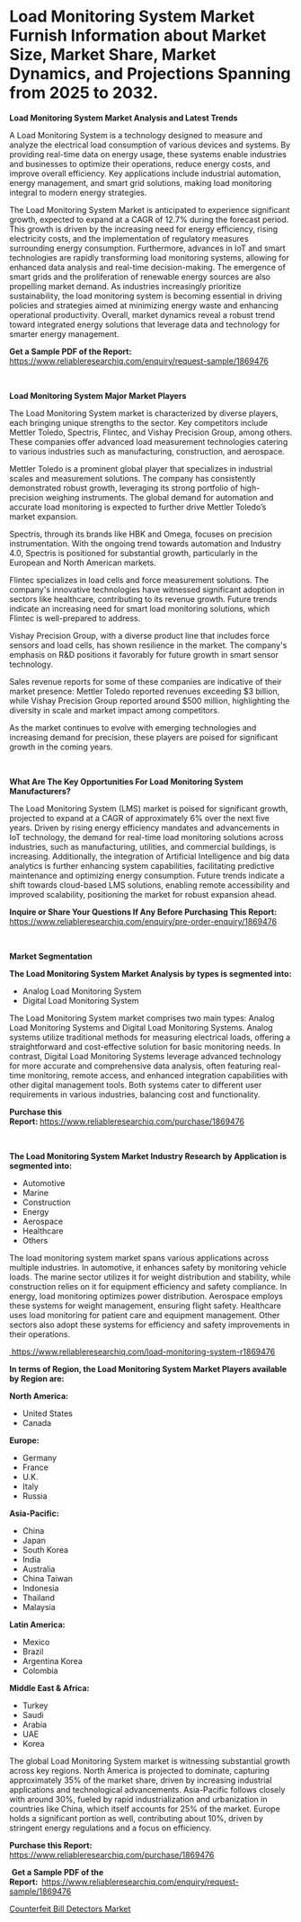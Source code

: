 <p><h1>Load Monitoring System Market Furnish Information about Market Size, Market Share, Market Dynamics, and Projections Spanning from 2025 to 2032.</h1></p><p><strong>Load Monitoring System Market Analysis and Latest Trends</strong></p>
<p><p>A Load Monitoring System is a technology designed to measure and analyze the electrical load consumption of various devices and systems. By providing real-time data on energy usage, these systems enable industries and businesses to optimize their operations, reduce energy costs, and improve overall efficiency. Key applications include industrial automation, energy management, and smart grid solutions, making load monitoring integral to modern energy strategies.</p><p>The Load Monitoring System Market is anticipated to experience significant growth, expected to expand at a CAGR of 12.7% during the forecast period. This growth is driven by the increasing need for energy efficiency, rising electricity costs, and the implementation of regulatory measures surrounding energy consumption. Furthermore, advances in IoT and smart technologies are rapidly transforming load monitoring systems, allowing for enhanced data analysis and real-time decision-making. The emergence of smart grids and the proliferation of renewable energy sources are also propelling market demand. As industries increasingly prioritize sustainability, the load monitoring system is becoming essential in driving policies and strategies aimed at minimizing energy waste and enhancing operational productivity. Overall, market dynamics reveal a robust trend toward integrated energy solutions that leverage data and technology for smarter energy management.</p></p>
<p><strong>Get a Sample PDF of the Report:&nbsp;</strong> <a href="https://www.reliableresearchiq.com/enquiry/request-sample/1869476?utm_campaign=1876&utm_medium=2&utm_source=Github&utm_content=ia&utm_term=16022025&utm_id=load-monitoring-system">https://www.reliableresearchiq.com/enquiry/request-sample/1869476</a></p>
<p>&nbsp;</p>
<p><strong>Load Monitoring System Major Market Players</strong></p>
<p><p>The Load Monitoring System market is characterized by diverse players, each bringing unique strengths to the sector. Key competitors include Mettler Toledo, Spectris, Flintec, and Vishay Precision Group, among others. These companies offer advanced load measurement technologies catering to various industries such as manufacturing, construction, and aerospace.</p><p>Mettler Toledo is a prominent global player that specializes in industrial scales and measurement solutions. The company has consistently demonstrated robust growth, leveraging its strong portfolio of high-precision weighing instruments. The global demand for automation and accurate load monitoring is expected to further drive Mettler Toledo’s market expansion.</p><p>Spectris, through its brands like HBK and Omega, focuses on precision instrumentation. With the ongoing trend towards automation and Industry 4.0, Spectris is positioned for substantial growth, particularly in the European and North American markets.</p><p>Flintec specializes in load cells and force measurement solutions. The company's innovative technologies have witnessed significant adoption in sectors like healthcare, contributing to its revenue growth. Future trends indicate an increasing need for smart load monitoring solutions, which Flintec is well-prepared to address.</p><p>Vishay Precision Group, with a diverse product line that includes force sensors and load cells, has shown resilience in the market. The company's emphasis on R&D positions it favorably for future growth in smart sensor technology.</p><p>Sales revenue reports for some of these companies are indicative of their market presence: Mettler Toledo reported revenues exceeding $3 billion, while Vishay Precision Group reported around $500 million, highlighting the diversity in scale and market impact among competitors.</p><p>As the market continues to evolve with emerging technologies and increasing demand for precision, these players are poised for significant growth in the coming years.</p></p>
<p>&nbsp;</p>
<p><strong>What Are The Key Opportunities For Load Monitoring System Manufacturers?</strong></p>
<p><p>The Load Monitoring System (LMS) market is poised for significant growth, projected to expand at a CAGR of approximately 6% over the next five years. Driven by rising energy efficiency mandates and advancements in IoT technology, the demand for real-time load monitoring solutions across industries, such as manufacturing, utilities, and commercial buildings, is increasing. Additionally, the integration of Artificial Intelligence and big data analytics is further enhancing system capabilities, facilitating predictive maintenance and optimizing energy consumption. Future trends indicate a shift towards cloud-based LMS solutions, enabling remote accessibility and improved scalability, positioning the market for robust expansion ahead.</p></p>
<p><strong>Inquire or Share Your Questions If Any Before Purchasing This Report:</strong> <a href="https://www.reliableresearchiq.com/enquiry/pre-order-enquiry/1869476?utm_campaign=1876&utm_medium=2&utm_source=Github&utm_content=ia&utm_term=16022025&utm_id=load-monitoring-system">https://www.reliableresearchiq.com/enquiry/pre-order-enquiry/1869476</a></p>
<p>&nbsp;</p>
<p><strong>Market Segmentation</strong></p>
<p><strong>The Load Monitoring System Market Analysis by types is segmented into:</strong></p>
<p><ul><li>Analog Load Monitoring System</li><li>Digital Load Monitoring System</li></ul></p>
<p><p>The Load Monitoring System market comprises two main types: Analog Load Monitoring Systems and Digital Load Monitoring Systems. Analog systems utilize traditional methods for measuring electrical loads, offering a straightforward and cost-effective solution for basic monitoring needs. In contrast, Digital Load Monitoring Systems leverage advanced technology for more accurate and comprehensive data analysis, often featuring real-time monitoring, remote access, and enhanced integration capabilities with other digital management tools. Both systems cater to different user requirements in various industries, balancing cost and functionality.</p></p>
<p><strong>Purchase this Report:&nbsp;</strong><a href="https://www.reliableresearchiq.com/purchase/1869476?utm_campaign=1876&utm_medium=2&utm_source=Github&utm_content=ia&utm_term=16022025&utm_id=load-monitoring-system">https://www.reliableresearchiq.com/purchase/1869476</a></p>
<p>&nbsp;</p>
<p><strong>The Load Monitoring System Market Industry Research by Application is segmented into:</strong></p>
<p><ul><li>Automotive</li><li>Marine</li><li>Construction</li><li>Energy</li><li>Aerospace</li><li>Healthcare</li><li>Others</li></ul></p>
<p><p>The load monitoring system market spans various applications across multiple industries. In automotive, it enhances safety by monitoring vehicle loads. The marine sector utilizes it for weight distribution and stability, while construction relies on it for equipment efficiency and safety compliance. In energy, load monitoring optimizes power distribution. Aerospace employs these systems for weight management, ensuring flight safety. Healthcare uses load monitoring for patient care and equipment management. Other sectors also adopt these systems for efficiency and safety improvements in their operations.</p></p>
<p><a href="https://www.reliableresearchiq.com/load-monitoring-system-r1869476?utm_campaign=1876&utm_medium=2&utm_source=Github&utm_content=ia&utm_term=16022025&utm_id=load-monitoring-system">&nbsp;https://www.reliableresearchiq.com/load-monitoring-system-r1869476</a></p>
<p><strong>In terms of Region, the Load Monitoring System Market Players available by Region are:</strong></p>
<p>
    <p> <strong> North America: </strong>
        <ul>
            <li>United States</li>
            <li>Canada</li>
        </ul>
        </p> 
    <p> <strong> Europe: </strong>
        <ul>
            <li>Germany</li>
            <li>France</li>
            <li>U.K.</li>
            <li>Italy</li>
            <li>Russia</li>
        </ul>
        </p> 
    <p> <strong> Asia-Pacific: </strong>
        <ul>
            <li>China</li>
            <li>Japan</li>
            <li>South Korea</li>
            <li>India</li>
            <li>Australia</li>
            <li>China Taiwan</li>
            <li>Indonesia</li>
            <li>Thailand</li>
            <li>Malaysia</li>
        </ul>
        </p> 
    <p> <strong> Latin America: </strong>
        <ul>
            <li>Mexico</li>
            <li>Brazil</li>
            <li>Argentina Korea</li>
            <li>Colombia</li>
        </ul>
        </p> 
    <p> <strong> Middle East & Africa: </strong>
        <ul>
            <li>Turkey</li>
            <li>Saudi</li>
            <li>Arabia</li>
            <li>UAE</li>
            <li>Korea</li>
        </ul>
    </p>
    </p>
<p><p>The global Load Monitoring System market is witnessing substantial growth across key regions. North America is projected to dominate, capturing approximately 35% of the market share, driven by increasing industrial applications and technological advancements. Asia-Pacific follows closely with around 30%, fueled by rapid industrialization and urbanization in countries like China, which itself accounts for 25% of the market. Europe holds a significant portion as well, contributing about 10%, driven by stringent energy regulations and a focus on efficiency.</p></p>
<p><strong>Purchase this Report: </strong><a href="https://www.reliableresearchiq.com/purchase/1869476?utm_campaign=1876&utm_medium=2&utm_source=Github&utm_content=ia&utm_term=16022025&utm_id=load-monitoring-system">https://www.reliableresearchiq.com/purchase/1869476</a></p>
<p>&nbsp;<strong>Get a Sample PDF of the Report:&nbsp;&nbsp;</strong><a href="https://www.reliableresearchiq.com/enquiry/request-sample/1869476?utm_campaign=1876&utm_medium=2&utm_source=Github&utm_content=ia&utm_term=16022025&utm_id=load-monitoring-system">https://www.reliableresearchiq.com/enquiry/request-sample/1869476</a></p>
<p><strong></strong></p>
<p><p><a href="https://github.com/cobinaydin13/Market-Research-Report-List-1/blob/main/counterfeit-bill-detectors-market.md?utm_campaign=1876&utm_medium=2&utm_source=Github&utm_content=ia&utm_term=16022025&utm_id=load-monitoring-system">Counterfeit Bill Detectors Market</a></p></p>